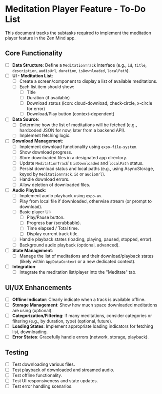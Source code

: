 # Meditation Player Feature - To-Do List

This document tracks the subtasks required to implement the meditation player feature in the Zen Mind app.

## Core Functionality

-   [ ] **Data Structure**: Define a `MeditationTrack` interface (e.g., `id`, `title`, `description`, `audioUrl`, `duration`, `isDownloaded`, `localPath`).
-   [ ] **UI - Meditation List**:
    -   [ ] Create a screen/component to display a list of available meditations.
    -   [ ] Each list item should show:
        -   [ ] Title
        -   [ ] Duration (if available)
        -   [ ] Download status (icon: cloud-download, check-circle, x-circle for error)
        -   [ ] Download/Play button (context-dependent)
-   [ ] **Data Source**:
    -   [ ] Determine how the list of meditations will be fetched (e.g., hardcoded JSON for now, later from a backend API).
    -   [ ] Implement fetching logic.
-   [ ] **Download Management**:
    -   [ ] Implement download functionality using `expo-file-system`.
    -   [ ] Show download progress.
    -   [ ] Store downloaded files in a designated app directory.
    -   [ ] Update `MeditationTrack`'s `isDownloaded` and `localPath` status.
    -   [ ] Persist download status and local paths (e.g., using AsyncStorage, keyed by `MeditationTrack.id` or `audioUrl`).
    -   [ ] Handle download errors.
    -   [ ] Allow deletion of downloaded files.
-   [ ] **Audio Playback**:
    -   [ ] Implement audio playback using `expo-av`.
    -   [ ] Play from local file if downloaded, otherwise stream (or prompt to download).
    -   [ ] Basic player UI:
        -   [ ] Play/Pause button.
        -   [ ] Progress bar (scrubbable).
        -   [ ] Time elapsed / Total time.
        -   [ ] Display current track title.
    -   [ ] Handle playback states (loading, playing, paused, stopped, error).
    -   [ ] Background audio playback (optional, advanced).
-   [ ] **State Management**:
    -   [ ] Manage the list of meditations and their download/playback states (likely within `AppDataContext` or a new dedicated context).
-   [ ] **Integration**:
    -   [ ] Integrate the meditation list/player into the "Meditate" tab.

## UI/UX Enhancements

-   [ ] **Offline Indicator**: Clearly indicate when a track is available offline.
-   [ ] **Storage Management**: Show how much space downloaded meditations are using (optional).
-   [ ] **Categorization/Filtering**: If many meditations, consider categories or filtering (e.g., by duration, type) (optional, future).
-   [ ] **Loading States**: Implement appropriate loading indicators for fetching list, downloading.
-   [ ] **Error States**: Gracefully handle errors (network, storage, playback).

## Testing

-   [ ] Test downloading various files.
-   [ ] Test playback of downloaded and streamed audio.
-   [ ] Test offline functionality.
-   [ ] Test UI responsiveness and state updates.
-   [ ] Test error handling scenarios.

